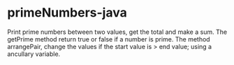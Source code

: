 # primeNumbers-java

Print prime numbers between two values, get the total and make a sum.
The getPrime method return true or false if a number is prime.
The method arrangePair, change the values if the start value is > end value; using a ancullary variable.
